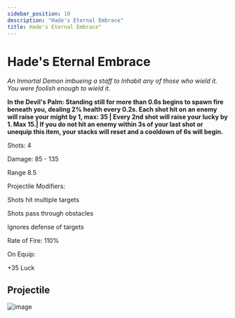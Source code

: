 ```yaml
---
sidebar_position: 10
description: "Hade's Eternal Embrace"
title: Hade's Eternal Embrace"
---
```



# Hade's Eternal Embrace


<i>An Inmortal Demon imbueing a staff to Inhabit any of those who wield it. You were foolish enough to wield it.</i>


**In the Devil's Palm: Standing still for more than 0.6s begins to spawn fire beneath you, dealing 2% health every 0.2s. Each shot hit on an enemy will raise your might by 1, max: 35 | Every 2nd shot will raise your lucky by 1. Max 15.| If you do not hit an enemy within 3s of your last shot or unequip this item, your stacks will reset and a cooldown of 6s will begin.** 


Shots: 4

Damage: 85 - 135

Range 8.5

Projectile Modifiers:

Shots hit multiple targets

Shots pass through obstacles

Ignores defense of targets

Rate of Fire: 110%

On Equip:

+35 Luck


## Projectile

![image](https://github.com/Valor-Inc/Wiki/blob/main/static/img/weapons/staves/projectile/Hade's%20Eternal.gif?raw=true)


